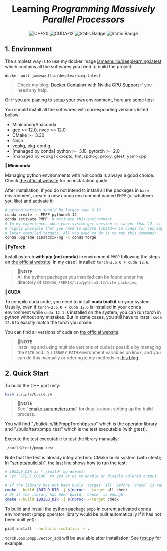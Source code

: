 <div align="center">
<h1>Learning <i>Programming Massively Parallel Processors</i></h1>
<img alt="C++20" src="https://img.shields.io/badge/C%2B%2B-20-blue?style=plastic&logo=cplusplus&logoColor=blue"> <img alt="CUDA-12" src="https://img.shields.io/badge/CUDA-12-green?style=plastic&logo=nvidia"> <img alt="Static Badge" src="https://img.shields.io/badge/python-3-blue?style=plastic&logo=python&logoColor=blue"> <img alt="Static Badge" src="https://img.shields.io/badge/pytorch-2-orange?style=plastic&logo=pytorch">
</div>

## 1. Environment

The simplest way is to use my docker image [jamesnulliu/deeplearning:latest](https://hub.docker.com/r/jamesnulliu/deeplearning) which contains all the softwares you need to build the project:

```bash
docker pull jamesnulliu/deeplearning:latest
```

> Check my blog: [Docker Container with Nvidia GPU Support](https://jamesnulliu.github.io/blogs/docker-container-with-nvidia-gpu-support) if you need any help.

Or if you are planing to setup your own environment, here are some tips:

You should install all the softwares with corresponding versions listed bellow:

- Miniconda/Anaconda
- gcc >= 12.0, nvcc >= 12.0
- CMake >= 3.30
- Ninja
- vcpkg, pkg-config
- [managed by conda] python >= 3.10, pytorch >= 2.0
- [managed by vcpkg] cxxopts, fmt, spdlog, proxy, gtest, yaml-cpp

**🎯Miniconda**

Managing python environments with miniconda is always a good choice. Check [the official website](https://docs.anaconda.com/miniconda/install/#quick-command-line-install) for an installation guide.

After installation, if you do not intend to install all the packages in `base` environment, create a new conda environment named `PMPP` (or whatever you like) and activate it:

```bash {linenos=true}
# python version should be larger than 3.10
conda create -n PMPP python=3.12
conda activate PMPP  # Activate this environment
# In my experience, when your system gcc version is larger than 12, it is
# highly possible that you have to update libstd++ in conda for running the
# later compiled targets. All you need to do is to run this command:
conda upgrade libstdcxx-ng -c conda-forge
```

**🎯PyTorch**

Install pytorch **with pip (not conda)** in environment `PMPP` following the steps on [the official website](https://pytorch.org/get-started/locally/#start-locally). In my case I installed `torch-2.6.0 + cuda 12.6`.

> 📝**NOTE**  
> All the python packages you installed can be found under the directory of `$CONDA_PREFIX/lib/python3.12/site-packages`.

**🎯CUDA**

To compile cuda code, you need to install **cuda toolkit** on your system. Usually, even if `torch-2.6.0 + cuda 12.6` is installed in your conda environment while `cuda 12.1` is installed on the system, you can run torch in python without any mistakes. But in some cases, you still have to install `cuda 12.6` to exactly match the torch you chose.

You can find all versions of cuda on [the official website](https://developer.nvidia.com/cuda-toolkit-archive).

> 📝**NOTE**  
> Installing and using multiple versions of cuda is possible by managing the `PATH` and `LD_LIBRARY_PATH` environment variables on linux, and you can do this manually or refering to my methods in [this blog](/blogs/environment-variable-management).

## 2. Quick Start

To build the C++ part only:

```bash
bash scripts/build.sh
```

> 📝**NOTE**  
> See "[cmake-parameters.md](csrc/cmake/cmake-parameters.md)" for details about setting up the build process.

You will find "./build/lib/libPmppTorchOps.so" which is the operator library and "./build/test/pmpp_test" which is the test executable (with gtest).

Execute the test executable to test the library manually:

```bash
./build/test/pmpp_test
```

Note that the test is already integrated into CMake build system (with ctest); In "[scripts/build.sh](scripts/build.sh)", the last line shows how to run the test:

```bash
# $BUILD_DIR is "./build" by default
# Set `GTEST_COLOR` to yes or no to enable or disable colored output

# If the library has not been build, target `all` before `check` is required
cmake --build $BUILD_DIR -j $(nproc) --target all check
# Or if the library has been build, `check` is enough
cmake --build $BUILD_DIR -j $(nproc) --target check
```

To build and install the python package `pmpp` in current activated conda environment (pmpp operator library would be built automatically if it has not been built yet):

```bash
pip3 install --no-build-isolation -v .
```

`torch.ops.pmpp.vector_add` will be available after installation; See [test.py](test/test.py) for example.
